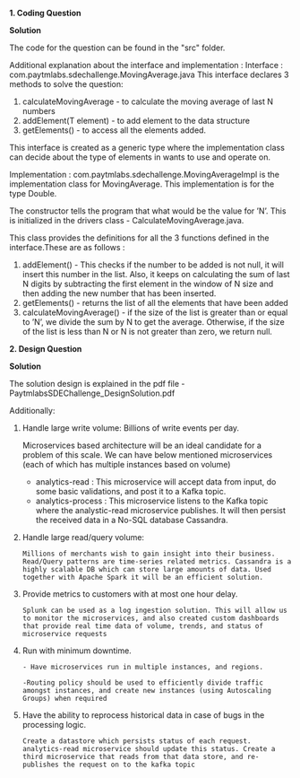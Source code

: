 
**1. Coding Question**

**Solution**

The code for the question can be found in the "src" folder.

Additional explanation about the interface and implementation : Interface : com.paytmlabs.sdechallenge.MovingAverage.java
This interface declares 3 methods to solve the question:
1. calculateMovingAverage - to calculate the moving average of last N numbers
2. addElement(T element) - to add element to the data structure
3. getElements() - to access all the elements added.

This interface is created as a generic type where the implementation class can decide about the type of elements in wants to use and operate on.

Implementation : com.paytmlabs.sdechallenge.MovingAverageImpl is the implementation class for MovingAverage. This implementation is for the type Double.

The constructor tells the program that what would be the value for ’N’. This is initialized in the drivers class - CalculateMovingAverage.java.

This class provides the definitions for all the 3 functions defined in the interface.These are as follows :
1. addElement() - This checks if the number to be added is not null, it will insert this number in the list. Also, it keeps on calculating the sum of last N digits by subtracting the first element in the window of N size and then adding the new number that has been inserted.
2. getElements() - returns the list of all the elements that have been added
3. calculateMovingAverage() - if the size of the list is greater than or equal to ’N’, we divide the sum by N to get the average. Otherwise, if the size of the list is less than N or N is not greater than zero, we return null.

**2. Design Question**

**Solution**

The solution design is explained in the pdf file - PaytmlabsSDEChallenge_DesignSolution.pdf

Additionally:
1. Handle large write volume: Billions of write events per day.


    Microservices based architecture will be an ideal candidate for a problem of this scale. We can have below mentioned microservices (each of which has multiple instances based on volume)
    - analytics-read : This microservice will accept data from input, do some basic validations, and post it to a Kafka topic.
    - analytics-process : This microservice listens to the Kafka topic where the analystic-read microservice publishes. It will then persist
    the received data in a No-SQL database Cassandra.

2. Handle large read/query volume: 

    `Millions of merchants wish to gain insight into their business. Read/Query patterns are time-series related metrics.
    Cassandra is a highly scalable DB which can store large amounts of data. Used together with Apache Spark it will be an efficient solution.`

3. Provide metrics to customers with at most one hour delay.

   `Splunk can be used as a log ingestion solution. This will allow us to monitor the microservices, and also created custom dashboards that provide real time data of volume, trends, and status of microservice requests`

4. Run with minimum downtime.

    `- Have microservices run in multiple instances, and regions.`
    
    `-Routing policy should be used to efficiently divide traffic amongst instances, and create new instances (using Autoscaling Groups) when required`

5. Have the ability to reprocess historical data in case of bugs in the processing logic.

    `Create a datastore which persists status of each request. analytics-read microservice should update this status. Create a third microservice that reads from that data store, and re-publishes the request on to the kafka topic`
